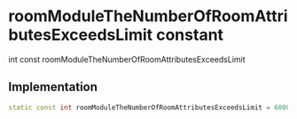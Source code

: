 


# roomModuleTheNumberOfRoomAttributesExceedsLimit constant







int const roomModuleTheNumberOfRoomAttributesExceedsLimit
  







## Implementation

```dart
static const int roomModuleTheNumberOfRoomAttributesExceedsLimit = 6000334;
```







